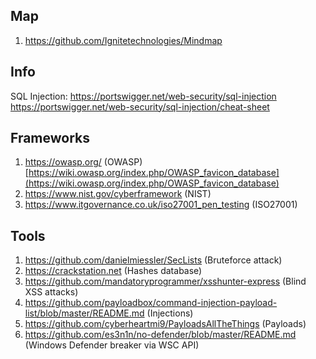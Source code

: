 ## Map
1. https://github.com/Ignitetechnologies/Mindmap

## Info
SQL Injection:
	https://portswigger.net/web-security/sql-injection
	https://portswigger.net/web-security/sql-injection/cheat-sheet

## Frameworks
1. https://owasp.org/ (OWASP)
	 [https://wiki.owasp.org/index.php/OWASP_favicon_database](https://wiki.owasp.org/index.php/OWASP_favicon_database)
2. https://www.nist.gov/cyberframework (NIST)
3. https://www.itgovernance.co.uk/iso27001_pen_testing (ISO27001)
## Tools
1. https://github.com/danielmiessler/SecLists (Bruteforce attack)
2. https://crackstation.net (Hashes database)
3. https://github.com/mandatoryprogrammer/xsshunter-express (Blind XSS attacks)
4. https://github.com/payloadbox/command-injection-payload-list/blob/master/README.md (Injections)
5. https://github.com/cyberheartmi9/PayloadsAllTheThings (Payloads)
6. https://github.com/es3n1n/no-defender/blob/master/README.md (Windows Defender breaker via WSC API)